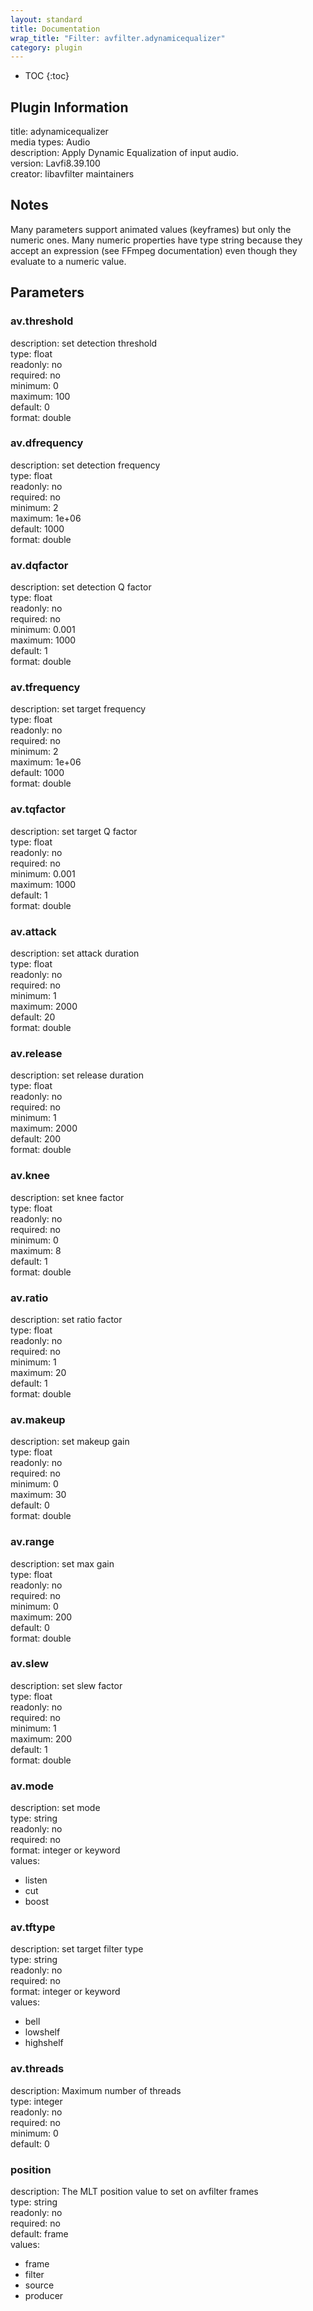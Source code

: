 ```yaml
---
layout: standard
title: Documentation
wrap_title: "Filter: avfilter.adynamicequalizer"
category: plugin
---
```

* TOC
{:toc}

## Plugin Information

title: adynamicequalizer  
media types:
Audio  
description: Apply Dynamic Equalization of input audio.  
version: Lavfi8.39.100  
creator: libavfilter maintainers  

## Notes

Many parameters support animated values (keyframes) but only the numeric ones. Many numeric properties have type string because they accept an expression (see FFmpeg documentation) even though they evaluate to a numeric value.

## Parameters

### av.threshold

  
description:
set detection threshold  
type: float  
readonly: no  
required: no  
minimum: 0  
maximum: 100  
default: 0  
format: double  

### av.dfrequency

  
description:
set detection frequency  
type: float  
readonly: no  
required: no  
minimum: 2  
maximum: 1e+06  
default: 1000  
format: double  

### av.dqfactor

  
description:
set detection Q factor  
type: float  
readonly: no  
required: no  
minimum: 0.001  
maximum: 1000  
default: 1  
format: double  

### av.tfrequency

  
description:
set target frequency  
type: float  
readonly: no  
required: no  
minimum: 2  
maximum: 1e+06  
default: 1000  
format: double  

### av.tqfactor

  
description:
set target Q factor  
type: float  
readonly: no  
required: no  
minimum: 0.001  
maximum: 1000  
default: 1  
format: double  

### av.attack

  
description:
set attack duration  
type: float  
readonly: no  
required: no  
minimum: 1  
maximum: 2000  
default: 20  
format: double  

### av.release

  
description:
set release duration  
type: float  
readonly: no  
required: no  
minimum: 1  
maximum: 2000  
default: 200  
format: double  

### av.knee

  
description:
set knee factor  
type: float  
readonly: no  
required: no  
minimum: 0  
maximum: 8  
default: 1  
format: double  

### av.ratio

  
description:
set ratio factor  
type: float  
readonly: no  
required: no  
minimum: 1  
maximum: 20  
default: 1  
format: double  

### av.makeup

  
description:
set makeup gain  
type: float  
readonly: no  
required: no  
minimum: 0  
maximum: 30  
default: 0  
format: double  

### av.range

  
description:
set max gain  
type: float  
readonly: no  
required: no  
minimum: 0  
maximum: 200  
default: 0  
format: double  

### av.slew

  
description:
set slew factor  
type: float  
readonly: no  
required: no  
minimum: 1  
maximum: 200  
default: 1  
format: double  

### av.mode

  
description:
set mode  
type: string  
readonly: no  
required: no  
format: integer or keyword  
values:  

* listen
* cut
* boost

### av.tftype

  
description:
set target filter type  
type: string  
readonly: no  
required: no  
format: integer or keyword  
values:  

* bell
* lowshelf
* highshelf

### av.threads

  
description:
Maximum number of threads  
type: integer  
readonly: no  
required: no  
minimum: 0  
default: 0  

### position

  
description:
The MLT position value to set on avfilter frames  
type: string  
readonly: no  
required: no  
default: frame  
values:  

* frame
* filter
* source
* producer

